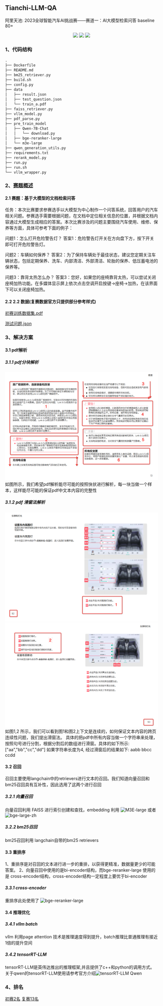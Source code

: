 ## Tianchi-LLM-QA
阿里天池: 2023全球智能汽车AI挑战赛——赛道一：AI大模型检索问答 baseline 80+

<p align="center">
  <img width="100" src="https://media-thumbs.golden.com/OLqzmrmwAzY1P7Sl29k2T9WjJdM=/200x200/smart/golden-storage-production.s3.amazonaws.com/topic_images/e08914afa10a4179893eeb07cb5e4713.png" />
  <img width="100" src="https://upload.wikimedia.org/wikipedia/en/7/7d/Bazel_logo.svg" />
  <img width="100" src = "https://upload.wikimedia.org/wikipedia/commons/1/18/ISO_C%2B%2B_Logo.svg" />
</p>


### 1、代码结构

```text
.
├── Dockerfile
├── README.md
├── bm25_retriever.py
├── build.sh
├── config.py
├── data
│   ├── result.json
│   ├── test_question.json
│   └── train_a.pdf
├── faiss_retriever.py
├── vllm_model.py
├── pdf_parse.py
├── pre_train_model
│   ├── Qwen-7B-Chat
│   │   └── download.py
│   ├── bge-reranker-large
│   └── m3e-large
├── qwen_generation_utils.py
├── requirements.txt
├── rerank_model.py
├── run.py
├── run.sh
└── vllm_wrapper.py
```

### 2、[赛题概述](https://tianchi.aliyun.com/competition/entrance/532154)
#### 2.1 赛题：基于大模型的文档检索问答

任务：本次比赛要求参赛选手以大模型为中心制作一个问答系统，回答用户的汽车相关问题。参赛选手需要根据问题，在文档中定位相关信息的位置，并根据文档内容通过大模型生成相应的答案。本次比赛涉及的问题主要围绕汽车使用、维修、保养等方面，具体可参考下面的例子：

问题1：怎么打开危险警告灯？
答案1：危险警告灯开关在方向盘下方，按下开关即可打开危险警告灯。

问题2：车辆如何保养？
答案2：为了保持车辆处于最佳状态，建议您定期关注车辆状态，包括定期保养、洗车、内部清洁、外部清洁、轮胎的保养、低压蓄电池的保养等。

问题3：靠背太热怎么办？
答案3：您好，如果您的座椅靠背太热，可以尝试关闭座椅加热功能。在多媒体显示屏上依次点击空调开启按键→座椅→加热，在该界面下可以关闭座椅加热。

#### 2.2 2.2 数据(复赛数据官方只提供部分参考样式)

[初赛训练数据集.pdf](https://tianchi-race-prod-sh.oss-cn-shanghai.aliyuncs.com/file/race/documents/532154/%E5%88%9D%E8%B5%9B%E8%AE%AD%E7%BB%83%E9%9B%86/%E5%88%9D%E8%B5%9B%E8%AE%AD%E7%BB%83%E6%95%B0%E6%8D%AE%E9%9B%86.pdf?Expires=1703022585&OSSAccessKeyId=LTAI5t7fj2oKqzKgLGz6kGQc&Signature=pg9tnYgHDLkAlfCU%2Bs3h3QBrvfA%3D&response-content-disposition=attachment%3B%20)

[测试问题.json](https://tianchi-race-prod-sh.oss-cn-shanghai.aliyuncs.com/file/race/documents/532154/%E5%85%B6%E5%AE%83/%E6%B5%8B%E8%AF%95%E9%97%AE%E9%A2%98.json?Expires=1703022684&OSSAccessKeyId=LTAI5t7fj2oKqzKgLGz6kGQc&Signature=kTn%2BN4ZnY9tftVmz5kjNKOCoFAs%3D&response-content-disposition=attachment%3B%20)


### 3、解决方案

#### 3.1 pdf解析

##### 3.1.1 pdf分块解析
![分块解析示例图](images/01.png)
如图所示，我们希望pdf解析能尽可能的按照快状进行解析，每一块当做一个样本，这样能尽可能的保证pdf中文本内容的完整性

##### 3.1.2 pdf 滑窗法解析
![滑窗法解析示例图1](images/02.png)
![滑窗法解析示例图2](images/03.png)
如图1,2 所示，我们可以看到图1和图2上下文是连续的，如何保证文本内容的跨页连续性问题，我们提出滑窗法。
具体的把pdf中所有内容当做一个字符串来处理，按照句号进行分割，根据分割后的数组进行滑窗。具体的如下所示:
["aa","bb","cc","dd"]
如果字符串长度为4, 经过滑窗后的结果如下:
aabb
bbcc
ccdd

#### 3.2 召回
召回主要使用langchain中的retrievers进行文本的召回。我们知道向量召回和bm25召回具有互补性，因此选用了这两个进行召回

##### 3.2.1 向量召回
向量召回利用 FAISS 进行索引创建和查找，embedding 利用 ![M3E-large](https://modelscope.cn/models/Jerry0/M3E-large/summary) 或者 ![bge-large-zh](https://modelscope.cn/models/AI-ModelScope/bge-large-zh/summary)

##### 3.2.2 bm25召回
bm25召回利用 langchain自带的bm25 retrievers

#### 3.3 重排序
1、重排序是对召回的文本进行进一步的重排，以获得更精准，数据量更少的可能答案。
2、向量召回中使用的是bi-encoder结构，而bge-reranker-large 使用的是 cross-encoder结构，cross-encoder结构一定程度上要优于bi-encoder

##### 3.3.1 cross-encoder
重排序此处使用了 ![bge-reranker-large](https://modelscope.cn/models/Xorbits/bge-reranker-large/files)
#### 3.4 推理优化

##### 3.4.1 vllm batch
vllm 利用page attention 技术是推理速度得到提升，batch推理比普通推理有接近1倍的提升空间

##### 3.4.2 tensorRT-LLM
tensorRT-LLM是英伟达推出的推理框架,并且提供了c++和python的调用方式。关于qwen的tensorRT-LLM使用请参考官方介绍![tensorRT-LLM Qwen](https://github.com/NVIDIA/TensorRT-LLM/tree/main/examples/qwen)

### 4、排名

[初赛2名](https://tianchi.aliyun.com/competition/entrance/532154/rankingList)
[复赛13名](https://tianchi.aliyun.com/competition/entrance/532154/rankingList)




